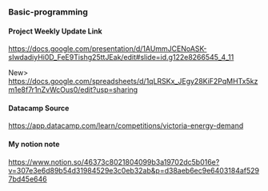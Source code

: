 ### Basic-programming

#### Project Weekly Update Link
https://docs.google.com/presentation/d/1AUmmJCENoASK-sIwdadiyHi0D_FeE9Tishg25ttJEak/edit#slide=id.g122e8266545_4_11

New> https://docs.google.com/spreadsheets/d/1qLRSKx_JEgy28KiF2PqMHTx5kzm1e8f7r1nZvWcOus0/edit?usp=sharing

#### Datacamp Source
https://app.datacamp.com/learn/competitions/victoria-energy-demand

#### My notion note
https://www.notion.so/46373c8021804099b3a19702dc5b016e?v=307e3e6d89b54d31984529e3c0eb32ab&p=d38aeb6ec9e6403184af5297bd45e646
